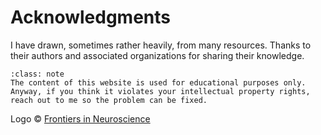 # Acknowledgments

I have drawn, sometimes rather heavily, from many resources. Thanks to their authors and associated organizations for sharing their knowledge.

```{admonition} Regarding intellectual property
:class: note
The content of this website is used for educational purposes only. Anyway, if you think it violates your intellectual property rights, reach out to me so the problem can be fixed.
```

Logo © [Frontiers in Neuroscience](https://www.frontiersin.org/journals/neuroscience)
